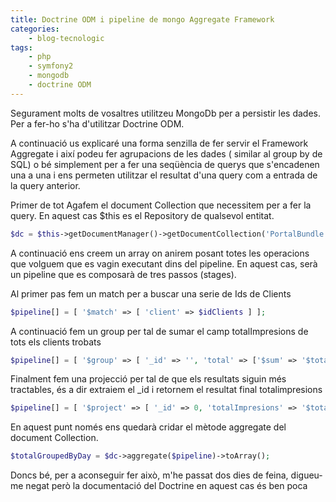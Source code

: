 ```yaml
---
title: Doctrine ODM i pipeline de mongo Aggregate Framework
categories:
    - blog-tecnologic
tags:
    - php
    - symfony2
    - mongodb
    - doctrine ODM
---
```

Segurament molts de vosaltres utilitzeu MongoDb per a persistir les dades. Per a fer-ho s'ha d'utilitzar Doctrine ODM.

A continuació us explicaré una forma senzilla de fer servir el Framework Aggregate i així podeu fer agrupacions de les 
dades ( similar al group by de SQL) o bé simplement per a fer una seqüència de querys que s'encadenen una a una i ens 
permeten utilitzar el resultat d'una query com a entrada de la query anterior.

Primer de tot Agafem el document Collection que necessitem per a fer la query. En aquest cas $this es el Repository de 
qualsevol entitat.
~~~php
$dc = $this->getDocumentManager()->getDocumentCollection('PortalBundle:Portal');
~~~
A continuació ens creem un array on anirem posant totes les operacions que volguem que es vagin executant dins del 
pipeline. En aquest cas, serà un pipeline que es composarà de tres passos (stages).

Al primer pas fem un match per a buscar una serie de Ids de Clients
~~~php
$pipeline[] = [ '$match' => [ 'client' => $idClients ] ];
~~~
A continuació fem un group per tal de sumar el camp totalImpresions de tots els clients trobats
~~~php
$pipeline[] = [ '$group' => [ '_id' => '', 'total' => ['$sum' => '$totalImpresions'] ] ];
~~~
Finalment fem una projecció per tal de que els resultats siguin més tractables, és a dir extraiem el _id i retornem el 
resultat final totalimpresions
~~~php
$pipeline[] = [ '$project' => [ '_id' => 0, 'totalImpresions' => '$total' ] ];
~~~
En aquest punt només ens quedarà cridar el mètode aggregate del document Collection.
~~~php
$totalGroupedByDay = $dc->aggregate($pipeline)->toArray();
~~~
Doncs bé, per a aconseguir fer això, m'he passat dos dies de feina, digueu-me negat però la documentació del Doctrine 
en aquest cas és ben poca


